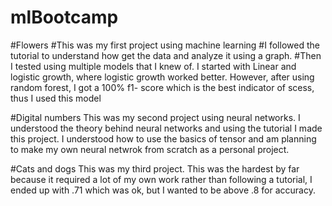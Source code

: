 # mlBootcamp
#Flowers
#This was my first project using machine learning
#I followed the tutorial to understand how get the data and analyze it using a graph. 
#Then I tested using multiple models that I knew of. I started with Linear and logistic growth, where logistic growth worked better. However, after using random forest, I got a 100% f1- score which is the best indicator of scess, thus I used this model


#Digital numbers
This was my second project using neural networks. I understood the theory behind neural networks and using the tutorial I made this project. I understood how to use the basics of tensor and am planning to make my own neural netwrok from scratch as a personal project. 

#Cats and dogs
This was my third project. This was the hardest by far because it required a lot of my own work rather than following a tutorial, I ended up with .71 which was ok, but I wanted to be above .8 for accuracy.
